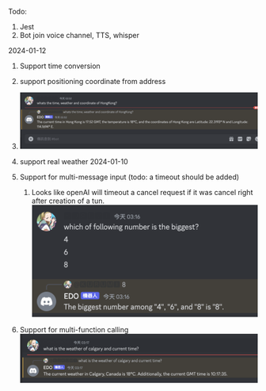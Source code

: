 Todo:
1. Jest
2. Bot join voice channel, TTS, whisper

2024-01-12
1. Support time conversion
2. support positioning coordinate from address
3. ![](z.Images/Screenshot%202024-01-12%20at%2003.09.59.png)
4. support real weather 
2024-01-10
1. Support for multi-message input (todo: a timeout should be added)
	1. Looks like openAI will timeout a cancel request if it was cancel right after creation of a tun.
![](z.Images/Screenshot%202024-01-10%20at%2003.16.45.png)

2. Support for multi-function calling 
![](z.Images/Screenshot%202024-01-10%20at%2003.17.49.png)

